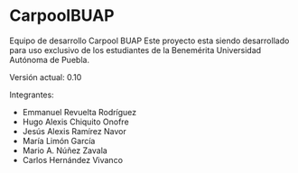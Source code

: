 # CarpoolBUAP
Equipo de desarrollo Carpool BUAP
Este proyecto esta siendo desarrollado para uso exclusivo de los estudiantes de la Benemérita Universidad Autónoma de Puebla.

Versión actual: 0.10

Integrantes:
  - Emmanuel Revuelta Rodríguez
  - Hugo Alexis Chiquito Onofre
  - Jesús Alexis Ramírez Navor
  - María Limón García
  - Mario A. Núñez Zavala
  - Carlos Hernández Vivanco
